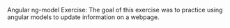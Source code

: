 Angular ng-model Exercise:
    The goal of this exercise was to practice using angular models to update information on a webpage. 
